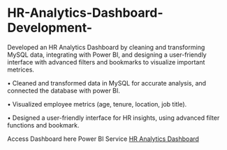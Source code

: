 # HR-Analytics-Dashboard-Development-
Developed an HR Analytics Dashboard by cleaning and transforming MySQL data, integrating with Power BI, and designing a user-friendly interface with advanced filters and bookmarks to visualize important metrices.


• Cleaned and transformed data in MySQL for accurate analysis, and connected the database with power BI. 

• Visualized employee metrics (age, tenure, location, job title). 

• Designed a user-friendly interface for HR insights, using advanced filter functions and bookmark. 

Access Dashboard here Power BI Service [HR Analytics Dashboard](https://shorturl.at/0U8Mw)
